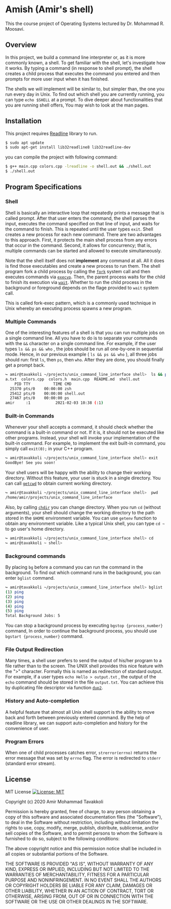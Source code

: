 # Amish (Amir's shell)

This the course project of Operating Systems lectured by Dr. Mohammad R. Moosavi.

## Overview

In this project, we build a command line interpreter or, as it is more commonly known, a shell. To get familiar with the
shell, let's investigate how it works. By typing a command (in response to shell prompt), the shell creates a child
process that executes the command you entered and then prompts for more user input when it has finished.

The shells we will implement will be similar to, but simpler than, the one you run every day in Unix. To find out which
shell you are currently running, you can type ``echo $SHELL`` at a prompt. To dive deeper about functionalities that you
are running shell offers, You may wish to look at the man pages.

## Installation

This project requires [Readline](https://tiswww.case.edu/php/chet/readline/rltop.html) library to run.

```sh
$ sudo apt update
$ sudo apt-get install lib32readline8 lib32readline-dev
```

you can compile the project with following command:

```sh
$ g++ main.cpp colors.cpp -lreadline -o shell.out && ./shell.out
$ ./shell.out
```

## Program Specifications

### Shell

Shell is basically an interactive loop that repeatedly prints a message that is called prompt. After that user enters
the command, the shell parses the input, executes the command specified on that line of input, and waits for the command
to finish. This is repeated until the user types ``exit``. Shell creates a new process for each new command. There are
two advantages to this approach. First, it protects the main shell process from any errors that occur in the command.
Second, it allows for concurrency; that is, multiple commands can be started and allowed to execute simultaneously.

Note that the shell itself does not **implement** any command at all. All it does is find those executables and create a
new process to run them. The shell program fork a child process by calling
the [`fork`](https://man7.org/linux/man-pages/man2/fork.2.html) system call and then executes commands
via [`execvp`](https://linux.die.net/man/3/execvp). Then, the parent process waits for the child to finish its execution
via [`wait`](https://man7.org/linux/man-pages/man2/waitpid.2.html). Whether to run the child process in the background
or foreground depends on the flage provided to `wait` system call.

This is called fork-exec pattern, which is a commonly used technique in Unix whereby an executing process spawns a new
program.

### Multiple Commands

One of the interesting features of a shell is that you can run multiple jobs on a single command line. All you have to
do is to separate your commands with the ``&&`` character on a single command line. For example, if the user
types ``ls && ps && who`` , the jobs should be run all one-by-one in sequential mode. Hence, in our previous
example ( ``ls && ps && who`` ), all three jobs should run: first ``ls``, then ``ps``, then ``who``. After they are
done, you should finally get a prompt back.

``` sh
↪ amir@tavakkoli ~/projects/unix_command_line_interface shell>  ls && ps && who
a.txt  colors.cpp  colors.h  main.cpp  README.md  shell.out
    PID TTY          TIME CMD
  25370 pts/0    00:00:00 zsh
  25412 pts/0    00:00:00 shell.out
  27467 pts/0    00:00:00 ps
amir     :1           2021-02-03 10:38 (:1)
```

### Built-in Commands

Whenever your shell accepts a command, it should check whether the command is a built-in command or not. If it is, it
should not be executed like other programs. Instead, your shell will invoke your implementation of the built-in command.
For example, to implement the exit built-in command, you simply call ``exit(0);`` in your C++ program.

```sh
↪ amir@tavakkoli ~/projects/unix_command_line_interface shell> exit
GoodBye! See you soon!
```

Your shell users will be happy with the ability to change their working directory. Without this feature, your user is
stuck in a single directory. You can call [``getcwd``](https://man7.org/linux/man-pages/man3/getcwd.3.html) to obtain
current working directory.

``` sh
↪ amir@tavakkoli ~/projects/unix_command_line_interface shell>  pwd
/home/amir/projects/unix_command_line_interface
```

Also, by calling [``chdir``](https://man7.org/linux/man-pages/man2/chdir.2.html) you can change directory. When you
run ``cd`` (without arguments), your shell should change the working directory to the path stored in the ``$HOME``
environment variable. You can use ``getenv`` function to obtain any environment variable. Like a typical Unix shell, you
can type ``cd ~`` to go user's home directory.

``` sh
↪ amir@tavakkoli ~/projects/unix_command_line_interface shell> cd
↪ amir@tavakkoli ~ shell> 
```

### Background commands

By placing `bg` before a command you can run the command in the background. To find out which command runs in the
background, you can enter `bglist` command.

```sh
↪ amir@tavakkoli ~/projects/unix_command_line_interface shell> bglist
(1) ping
(2) ping
(3) ping
(4) ping
(5) ping
Total Background Jobs: 5
```

You can stop a background process by executing `bgstop {process_number}` command, In order to continue the background
process, you should use `bgstart {process_number}` command.

### File Output Redirection

Many times, a shell user prefers to send the output of his/her program to a file rather than to the screen. The UNIX
shell provides this nice feature with the ">" character. Formally this is named as redirection of standard output. For
example, if a user types `echo Hello > output.txt` , the output of the `echo` command should be stored in the
file `output.txt`. You can achieve this by duplicating file descriptor via
function [``dup2``](https://www.mkssoftware.com/docs/man3/dup2.3.asp).

### History and Auto-completion

A helpful feature that almost all Unix shell support is the ability to move back and forth between previously entered
command. By the help of readline library, we can support auto-completion and history for the convenience of user.

### Program Errors

When one of child processes catches error, `strerror(errno)` returns the error message that was set by `errno` flag. The
error is redirected to `stderr` (standard error stream).

License
----
MIT License
[![License: MIT](https://img.shields.io/badge/License-MIT-yellow.svg)](https://opensource.org/licenses/MIT)

Copyright (c) 2020 Amir Mohammad Tavakkoli

Permission is hereby granted, free of charge, to any person obtaining a copy of this software and associated
documentation files (the "Software"), to deal in the Software without restriction, including without limitation the
rights to use, copy, modify, merge, publish, distribute, sublicense, and/or sell copies of the Software, and to permit
persons to whom the Software is furnished to do so, subject to the following conditions:

The above copyright notice and this permission notice shall be included in all copies or substantial portions of the
Software.

THE SOFTWARE IS PROVIDED "AS IS", WITHOUT WARRANTY OF ANY KIND, EXPRESS OR IMPLIED, INCLUDING BUT NOT LIMITED TO THE
WARRANTIES OF MERCHANTABILITY, FITNESS FOR A PARTICULAR PURPOSE AND NONINFRINGEMENT. IN NO EVENT SHALL THE AUTHORS OR
COPYRIGHT HOLDERS BE LIABLE FOR ANY CLAIM, DAMAGES OR OTHER LIABILITY, WHETHER IN AN ACTION OF CONTRACT, TORT OR
OTHERWISE, ARISING FROM, OUT OF OR IN CONNECTION WITH THE SOFTWARE OR THE USE OR OTHER DEALINGS IN THE SOFTWARE.
